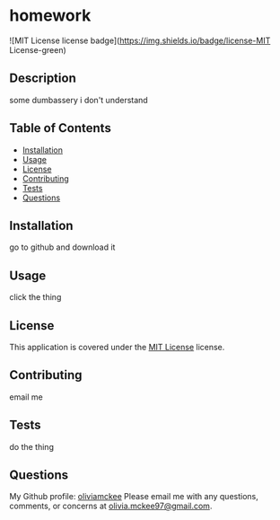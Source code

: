 # homework

  
  ![MIT License license badge](https://img.shields.io/badge/license-MIT License-green)
  

  ## Description 
  some dumbassery i don't understand

  ## Table of Contents 
  - [Installation](#installation)
  - [Usage](#usage)
  - [License](#license)
  - [Contributing](#contributing)
  - [Tests](#tests)
  - [Questions](#questions)

  ## Installation
  go to github and download it 

  ## Usage
  click the thing 

  
  ## License 
  This application is covered under the 
  [MIT License](link)
   license.  
  

  ## Contributing
  email me 

  ## Tests 
  do the thing 

  ## Questions
  My Github profile: [oliviamckee](https://github.com/oliviamckee)
  Please email me with any questions, comments, or concerns at olivia.mckee97@gmail.com.
